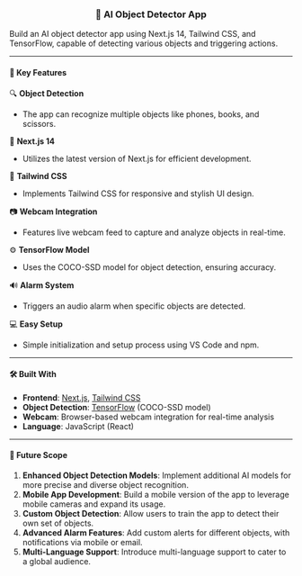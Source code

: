 <h3 align="center">🤖 AI Object Detector App</h3>

Build an AI object detector app using Next.js 14, Tailwind CSS, and TensorFlow, capable of detecting various objects and triggering actions.

---

<h4>📌 Key Features</h4>

🔍 **Object Detection**  
- The app can recognize multiple objects like phones, books, and scissors.  

🚀 **Next.js 14**  
- Utilizes the latest version of Next.js for efficient development.  

🎨 **Tailwind CSS**  
- Implements Tailwind CSS for responsive and stylish UI design.  

📷 **Webcam Integration**  
- Features live webcam feed to capture and analyze objects in real-time.  

⚙️ **TensorFlow Model**  
- Uses the COCO-SSD model for object detection, ensuring accuracy.  

🔊 **Alarm System**  
- Triggers an audio alarm when specific objects are detected.  

💻 **Easy Setup**  
- Simple initialization and setup process using VS Code and npm.

---

<h4>🛠️ Built With</h4>

- **Frontend**: [Next.js](https://nextjs.org/), [Tailwind CSS](https://tailwindcss.com/)  
- **Object Detection**: [TensorFlow](https://www.tensorflow.org/) (COCO-SSD model)  
- **Webcam**: Browser-based webcam integration for real-time analysis  
- **Language**: JavaScript (React)

---

<h4>🌟 Future Scope</h4>

1. **Enhanced Object Detection Models**: Implement additional AI models for more precise and diverse object recognition.
2. **Mobile App Development**: Build a mobile version of the app to leverage mobile cameras and expand its usage.
3. **Custom Object Detection**: Allow users to train the app to detect their own set of objects.
4. **Advanced Alarm Features**: Add custom alerts for different objects, with notifications via mobile or email.
5. **Multi-Language Support**: Introduce multi-language support to cater to a global audience.